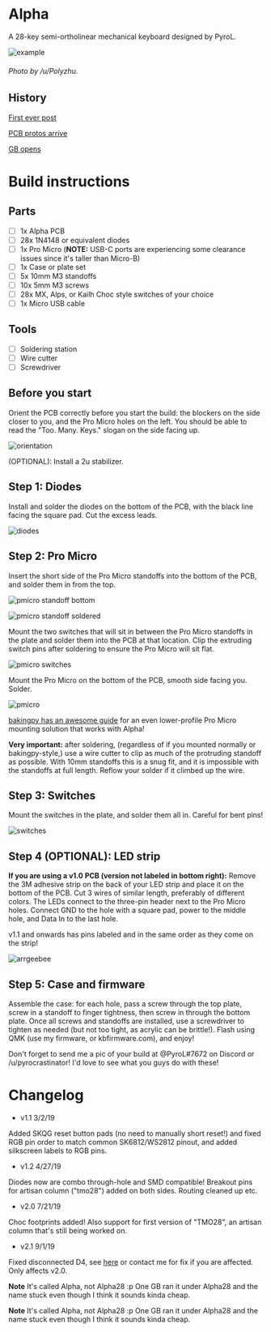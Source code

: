 # Alpha 

A 28-key semi-ortholinear mechanical keyboard designed by PyroL.

![example](https://i.imgur.com/LnNOKbX.jpg)

###### Photo by /u/Polyzhu.

## History

[First ever post](https://www.reddit.com/r/MechanicalKeyboards/comments/7nz4ge/ic_i_was_challenged_to_reduce_the_gherkin_and/?ref=share&ref_source=link)

[PCB protos arrive](https://www.reddit.com/r/MechanicalKeyboards/comments/887hxn/its_so_cute_c/?ref=share&ref_source=link)

[GB opens](https://www.reddit.com/r/MechanicalKeyboards/comments/8djw3d/gb_alpha_28key_keyboard/?ref=share&ref_source=link)

# Build instructions

## Parts

- [ ] 1x Alpha PCB
- [ ] 28x 1N4148 or equivalent diodes
- [ ] 1x Pro Micro (**NOTE:** USB-C ports are experiencing some clearance issues since it's taller than Micro-B)
- [ ] 1x Case or plate set
- [ ] 5x 10mm M3 standoffs
- [ ] 10x 5mm M3 screws
- [ ] 28x MX, Alps, or Kailh Choc style switches of your choice
- [ ] 1x Micro USB cable

## Tools

- [ ] Soldering station
- [ ] Wire cutter
- [ ] Screwdriver

## Before you start

Orient the PCB correctly before you start the build: the blockers on the side closer to you, and the Pro Micro holes on the left. You should be able to read the "Too. Many. Keys." slogan on the side facing up.

![orientation](photos/instructions/orientation.jpg) 

(OPTIONAL): Install a 2u stabilizer.

## Step 1: Diodes

Install and solder the diodes on the bottom of the PCB, with the black line facing the square pad. Cut the excess leads. 

![diodes](photos/instructions/diodes.jpg)

## Step 2: Pro Micro
Insert the short side of the Pro Micro standoffs into the bottom of the PCB, and solder them in from the top.

![pmicro standoff bottom](photos/instructions/pmicro1.jpg)

![pmicro standoff soldered](photos/instructions/pmicro2.jpg)

Mount the two switches that will sit in between the Pro Micro standoffs in the plate and solder them into the PCB at that location. Clip the extruding switch pins after soldering to ensure the Pro Micro will sit flat. 

![pmicro switches](photos/instructions/pmicroswitches.jpg)

Mount the Pro Micro on the bottom of the PCB, smooth side facing you. Solder.

![pmicro](photos/instructions/pmicrosoldered.jpg)

[bakingpy has an awesome guide](https://imgur.com/a/M9r3EW9) for an even lower-profile Pro Micro mounting solution that works with Alpha!

**Very important:** after soldering, (regardless of if you mounted normally or bakingpy-style,) use a wire cutter to clip as much of the protruding standoff as possible. With 10mm standoffs this is a snug fit, and it is impossible with the standoffs at full length. Reflow your solder if it climbed up the wire.

## Step 3: Switches

Mount the switches in the plate, and solder them all in. Careful for bent pins!

![switches](photos/instructions/switches.jpg)

## Step 4 (OPTIONAL): LED strip

**If you are using a v1.0 PCB (version not labeled in bottom right):** Remove the 3M adhesive strip on the back of your LED strip and place it on the bottom of the PCB. Cut 3 wires of similar length, preferably of different colors. The LEDs connect to the three-pin header next to the Pro Micro holes. Connect GND to the hole with a square pad, power to the middle hole, and Data In to the last hole.

v1.1 and onwards has pins labeled and in the same order as they come on the strip!

![arrgeebee](photos/instructions/rgb.jpg)

## Step 5: Case and firmware

Assemble the case: for each hole, pass a screw through the top plate, screw in a standoff to finger tightness, then screw in through the bottom plate. Once all screws and standoffs are installed, use a screwdriver to tighten as needed (but not too tight, as acrylic can be brittle!). Flash using QMK (use my firmware, or kbfirmware.com), and enjoy!

Don't forget to send me a pic of your build at @PyroL#7672 on Discord or /u/pyrocrastinator! I'd love to see what you guys do with these! 

# Changelog
* v1.1 3/2/19

Added SKQG reset button pads (no need to manually short reset!) and fixed RGB pin order to match common SK6812/WS2812 pinout, and added silkscreen labels to RGB pins.

* v1.2 4/27/19

Diodes now are combo through-hole and SMD compatible! Breakout pins for artisan column ("tmo28") added on both sides. Routing cleaned up etc. 

* v2.0 7/21/19

Choc footprints added! Also support for first version of "TMO28", an artisan column that's still being worked on. 

* v2.1 9/1/19

Fixed disconnected D4, see [here](https://www.instagram.com/p/B15MHgMnYID/?igshid=1266ym89zlw4w) or contact me for fix if you are affected. Only affects v2.0.

**Note** It's called Alpha, not Alpha28 :p One GB ran it under Alpha28 and the name stuck even though I think it sounds kinda cheap. 


**Note** It's called Alpha, not Alpha28 :p One GB ran it under Alpha28 and the name stuck even though I think it sounds kinda cheap. 
